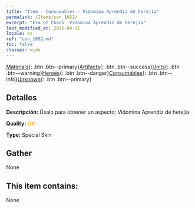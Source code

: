 ```yaml
---
title: "Item - Consumables - Vidomina Aprendiz de herejía"
permalink: /Items/con_1052/
excerpt: "Era of Chaos  Vidomina Aprendiz de herejía"
last_modified_at: 2021-04-11
locale: es
ref: "con_1052.md"
toc: false
classes: wide
---
```

 [Materials](/es/Items/){: .btn .btn--primary}[Artifacts](/es/Items/Artifacts/){: .btn .btn--success}[Units](/es/Items/Units/){: .btn .btn--warning}[Heroes](/es/Items/Heroes/){: .btn .btn--danger}[Consumables](/es/Items/Consumables/){: .btn .btn--info}[Unknown](/es/Items/Unknown/){: .btn .btn--primary}

## Detalles
 **Descripción:** Úsalo para obtener un aspecto: Vidomina Aprendiz de herejía

 **Quality:** <span style="color: #FF8C00">OK</span>

 **Type:** Special Skin

## Gather

  None

## This item contains:

  None

